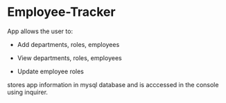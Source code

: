 # Employee-Tracker

App allows the user to:
  
  * Add departments, roles, employees

  * View departments, roles, employees

  * Update employee roles
  
  stores app information in mysql database and is acccessed in the console using inquirer.

